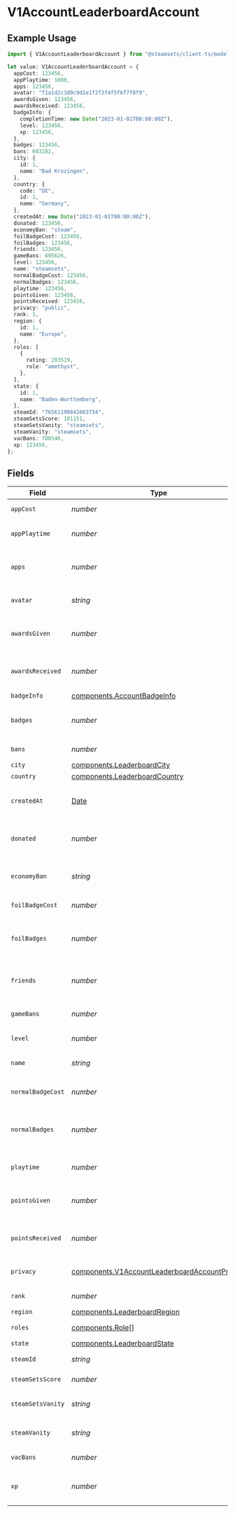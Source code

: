 # V1AccountLeaderboardAccount

## Example Usage

```typescript
import { V1AccountLeaderboardAccount } from "@steamsets/client-ts/models/components";

let value: V1AccountLeaderboardAccount = {
  appCost: 123456,
  appPlaytime: 1000,
  apps: 123456,
  avatar: "f1a1d2c3d0c9d1e1f2f3f4f5f6f7f8f9",
  awardsGiven: 123456,
  awardsReceived: 123456,
  badgeInfo: {
    completionTime: new Date("2023-01-01T00:00:00Z"),
    level: 123456,
    xp: 123456,
  },
  badges: 123456,
  bans: 683282,
  city: {
    id: 1,
    name: "Bad Krozingen",
  },
  country: {
    code: "DE",
    id: 1,
    name: "Germany",
  },
  createdAt: new Date("2023-01-01T00:00:00Z"),
  donated: 123456,
  economyBan: "steam",
  foilBadgeCost: 123456,
  foilBadges: 123456,
  friends: 123456,
  gameBans: 695626,
  level: 123456,
  name: "steamsets",
  normalBadgeCost: 123456,
  normalBadges: 123456,
  playtime: 123456,
  pointsGiven: 123456,
  pointsReceived: 123456,
  privacy: "public",
  rank: 1,
  region: {
    id: 1,
    name: "Europe",
  },
  roles: [
    {
      rating: 283519,
      role: "amethyst",
    },
  ],
  state: {
    id: 1,
    name: "Baden-Wurttemberg",
  },
  steamId: "76561198842603734",
  steamSetsScore: 181151,
  steamSetsVanity: "steamsets",
  steamVanity: "steamsets",
  vacBans: 788546,
  xp: 123456,
};
```

## Fields

| Field                                                                                                          | Type                                                                                                           | Required                                                                                                       | Description                                                                                                    | Example                                                                                                        |
| -------------------------------------------------------------------------------------------------------------- | -------------------------------------------------------------------------------------------------------------- | -------------------------------------------------------------------------------------------------------------- | -------------------------------------------------------------------------------------------------------------- | -------------------------------------------------------------------------------------------------------------- |
| `appCost`                                                                                                      | *number*                                                                                                       | :heavy_check_mark:                                                                                             | The cost of an app                                                                                             | 123456                                                                                                         |
| `appPlaytime`                                                                                                  | *number*                                                                                                       | :heavy_check_mark:                                                                                             | For the app playtime leaderboard                                                                               | 1000                                                                                                           |
| `apps`                                                                                                         | *number*                                                                                                       | :heavy_check_mark:                                                                                             | The number of apps the account has                                                                             | 123456                                                                                                         |
| `avatar`                                                                                                       | *string*                                                                                                       | :heavy_check_mark:                                                                                             | The avatar hash of the account                                                                                 | f1a1d2c3d0c9d1e1f2f3f4f5f6f7f8f9                                                                               |
| `awardsGiven`                                                                                                  | *number*                                                                                                       | :heavy_check_mark:                                                                                             | The number of awards the account has                                                                           | 123456                                                                                                         |
| `awardsReceived`                                                                                               | *number*                                                                                                       | :heavy_check_mark:                                                                                             | The number of awards the account has                                                                           | 123456                                                                                                         |
| `badgeInfo`                                                                                                    | [components.AccountBadgeInfo](../../models/components/accountbadgeinfo.md)                                     | :heavy_minus_sign:                                                                                             | N/A                                                                                                            |                                                                                                                |
| `badges`                                                                                                       | *number*                                                                                                       | :heavy_check_mark:                                                                                             | The number of badges the account has                                                                           | 123456                                                                                                         |
| `bans`                                                                                                         | *number*                                                                                                       | :heavy_check_mark:                                                                                             | The number of bans                                                                                             |                                                                                                                |
| `city`                                                                                                         | [components.LeaderboardCity](../../models/components/leaderboardcity.md)                                       | :heavy_minus_sign:                                                                                             | N/A                                                                                                            |                                                                                                                |
| `country`                                                                                                      | [components.LeaderboardCountry](../../models/components/leaderboardcountry.md)                                 | :heavy_minus_sign:                                                                                             | N/A                                                                                                            |                                                                                                                |
| `createdAt`                                                                                                    | [Date](https://developer.mozilla.org/en-US/docs/Web/JavaScript/Reference/Global_Objects/Date)                  | :heavy_check_mark:                                                                                             | The time the account was created                                                                               | 2023-01-01T00:00:00Z                                                                                           |
| `donated`                                                                                                      | *number*                                                                                                       | :heavy_check_mark:                                                                                             | The total of donations the account has                                                                         | 123456                                                                                                         |
| `economyBan`                                                                                                   | *string*                                                                                                       | :heavy_check_mark:                                                                                             | The economy ban of the account                                                                                 | steam                                                                                                          |
| `foilBadgeCost`                                                                                                | *number*                                                                                                       | :heavy_check_mark:                                                                                             | The cost of a foil badge                                                                                       | 123456                                                                                                         |
| `foilBadges`                                                                                                   | *number*                                                                                                       | :heavy_check_mark:                                                                                             | The number of foil badges the account has                                                                      | 123456                                                                                                         |
| `friends`                                                                                                      | *number*                                                                                                       | :heavy_check_mark:                                                                                             | The number of friends the account has                                                                          | 123456                                                                                                         |
| `gameBans`                                                                                                     | *number*                                                                                                       | :heavy_check_mark:                                                                                             | The number of game bans                                                                                        |                                                                                                                |
| `level`                                                                                                        | *number*                                                                                                       | :heavy_check_mark:                                                                                             | The level of the account                                                                                       | 123456                                                                                                         |
| `name`                                                                                                         | *string*                                                                                                       | :heavy_check_mark:                                                                                             | The name of the account                                                                                        | steamsets                                                                                                      |
| `normalBadgeCost`                                                                                              | *number*                                                                                                       | :heavy_check_mark:                                                                                             | The cost of a normal badge                                                                                     | 123456                                                                                                         |
| `normalBadges`                                                                                                 | *number*                                                                                                       | :heavy_check_mark:                                                                                             | The number of normal badges the account has                                                                    | 123456                                                                                                         |
| `playtime`                                                                                                     | *number*                                                                                                       | :heavy_check_mark:                                                                                             | The playtime of the account                                                                                    | 123456                                                                                                         |
| `pointsGiven`                                                                                                  | *number*                                                                                                       | :heavy_check_mark:                                                                                             | The number of points the account has                                                                           | 123456                                                                                                         |
| `pointsReceived`                                                                                               | *number*                                                                                                       | :heavy_check_mark:                                                                                             | The number of points the account has                                                                           | 123456                                                                                                         |
| `privacy`                                                                                                      | [components.V1AccountLeaderboardAccountPrivacy](../../models/components/v1accountleaderboardaccountprivacy.md) | :heavy_check_mark:                                                                                             | The privacy of the account                                                                                     | public                                                                                                         |
| `rank`                                                                                                         | *number*                                                                                                       | :heavy_check_mark:                                                                                             | The rank of the account                                                                                        | 1                                                                                                              |
| `region`                                                                                                       | [components.LeaderboardRegion](../../models/components/leaderboardregion.md)                                   | :heavy_minus_sign:                                                                                             | N/A                                                                                                            |                                                                                                                |
| `roles`                                                                                                        | [components.Role](../../models/components/role.md)[]                                                           | :heavy_check_mark:                                                                                             | The roles of the account                                                                                       |                                                                                                                |
| `state`                                                                                                        | [components.LeaderboardState](../../models/components/leaderboardstate.md)                                     | :heavy_minus_sign:                                                                                             | N/A                                                                                                            |                                                                                                                |
| `steamId`                                                                                                      | *string*                                                                                                       | :heavy_check_mark:                                                                                             | The steam id                                                                                                   | 76561198842603734                                                                                              |
| `steamSetsScore`                                                                                               | *number*                                                                                                       | :heavy_check_mark:                                                                                             | The steam sets score                                                                                           |                                                                                                                |
| `steamSetsVanity`                                                                                              | *string*                                                                                                       | :heavy_check_mark:                                                                                             | The vanity of the account                                                                                      | steamsets                                                                                                      |
| `steamVanity`                                                                                                  | *string*                                                                                                       | :heavy_check_mark:                                                                                             | The vanity of the account                                                                                      | steamsets                                                                                                      |
| `vacBans`                                                                                                      | *number*                                                                                                       | :heavy_check_mark:                                                                                             | The number of vac bans                                                                                         |                                                                                                                |
| `xp`                                                                                                           | *number*                                                                                                       | :heavy_check_mark:                                                                                             | The number of xp the account has                                                                               | 123456                                                                                                         |